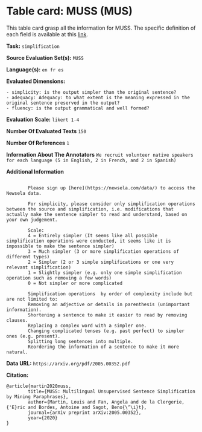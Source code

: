 # Table card: MUSS (MUS)

This table card grasp all the information for MUSS. The specific definition of each field is available at this [link](https://github.com/ThomasScialom/BEAMetrics#adding-a-new-dataset).

**Task:** 
`simplification`

**Source Evaluation Set(s):** 
`MUSS`

**Language(s):** 
`en fr es`

**Evaluated Dimensions:** 
```
- simplicity: is the output simpler than the original sentence?
- adequacy: Adequacy: to what extent is the meaning expressed in the original sentence preserved in the output?
- fluency: is the output grammatical and well formed?
```

**Evaluation Scale:** 
`likert 1-4`

**Number Of Evaluated Texts** 
`150`

**Number Of  References** 
`1`

**Information About The Annotators** 
`We recruit volunteer native speakers for each language (5 in English, 2 in French, and 2 in Spanish)`

**Additional Information** 
```

        Please sign up [here](https://newsela.com/data/) to access the Newsela data.
        
        For simplicity, please consider only simplification operations between the source and simplification, i.e. modifications that actually make the sentence simpler to read and understand, based on your own judgement.

        Scale:
        4 = Entirely simpler (It seems like all possible simplification operations were conducted, it seems like it is impossible to make the sentence simpler)
        3 = Much simpler (3 or more simplification operations of different types)
        2 = Simpler (2 or 3 simple simplifications or one very relevant simplification)
        1 = Slightly simpler (e.g. only one simple simplification operation such as removing a few words)
        0 = Not simpler or more complicated
        
        Simplification operations  by order of complexity include but are not limited to:
        Removing an adjective or details in parenthesis (unimportant information).
        Shortening a sentence to make it easier to read by removing clauses.
        Replacing a complex word with a simpler one.
        Changing complicated tenses (e.g. past perfect) to simpler ones (e.g. present).
        Splitting long sentences into multiple.
        Reordering the information of a sentence to make it more natural.

```

**Data URL:** 
``https://arxiv.org/pdf/2005.00352.pdf``

**Citation:** 
```
@article{martin2020muss,
        title={MUSS: Multilingual Unsupervised Sentence Simplification by Mining Paraphrases},
        author={Martin, Louis and Fan, Angela and de la Clergerie, {'E}ric and Bordes, Antoine and Sagot, Beno{\^\i}t},
        journal={arXiv preprint arXiv:2005.00352},
        year={2020}
}
```
